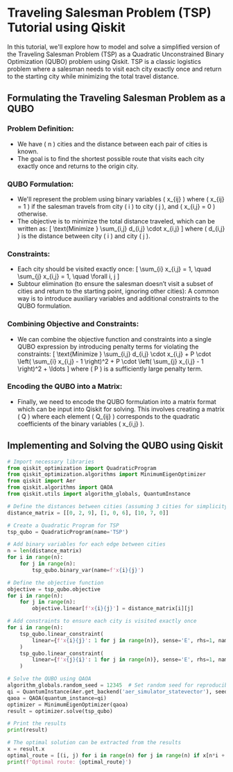 # Traveling Salesman Problem (TSP) Tutorial using Qiskit

In this tutorial, we'll explore how to model and solve a simplified version of the Traveling Salesman Problem (TSP) as a Quadratic Unconstrained Binary Optimization (QUBO) problem using Qiskit. TSP is a classic logistics problem where a salesman needs to visit each city exactly once and return to the starting city while minimizing the total travel distance.

## Formulating the Traveling Salesman Problem as a QUBO

### Problem Definition:
- We have \( n \) cities and the distance between each pair of cities is known.
- The goal is to find the shortest possible route that visits each city exactly once and returns to the origin city.

### QUBO Formulation:
- We'll represent the problem using binary variables ( x_{ij} \) where \( x_{ij} = 1 \) if the salesman travels from city \( i \) to city \( j \), and \( x_{i,j} = 0 \) otherwise.
- The objective is to minimize the total distance traveled, which can be written as:
\[ \text{Minimize } \sum_{i,j} d_{i,j} \cdot x_{i,j} \]
where \( d_{i,j} \) is the distance between city \( i \) and city \( j \).

### Constraints:
- Each city should be visited exactly once:
\[ \sum_{i} x_{i,j} = 1, \quad \sum_{j} x_{i,j} = 1, \quad \forall i, j \]
- Subtour elimination (to ensure the salesman doesn’t visit a subset of cities and return to the starting point, ignoring other cities): A common way is to introduce auxiliary variables and additional constraints to the QUBO formulation.

### Combining Objective and Constraints:
- We can combine the objective function and constraints into a single QUBO expression by introducing penalty terms for violating the constraints:
\[ \text{Minimize } \sum_{i,j} d_{i,j} \cdot x_{i,j} + P \cdot \left( \sum_{i} x_{i,j} - 1 \right)^2 + P \cdot \left( \sum_{j} x_{i,j} - 1 \right)^2 + \ldots \]
where \( P \) is a sufficiently large penalty term.

### Encoding the QUBO into a Matrix:
- Finally, we need to encode the QUBO formulation into a matrix format which can be input into Qiskit for solving. This involves creating a matrix \( Q \) where each element \( Q_{ij} \) corresponds to the quadratic coefficients of the binary variables \( x_{i,j} \).

## Implementing and Solving the QUBO using Qiskit

```python
# Import necessary libraries
from qiskit_optimization import QuadraticProgram
from qiskit_optimization.algorithms import MinimumEigenOptimizer
from qiskit import Aer
from qiskit.algorithms import QAOA
from qiskit.utils import algorithm_globals, QuantumInstance

# Define the distances between cities (assuming 3 cities for simplicity)
distance_matrix = [[0, 2, 9], [1, 0, 6], [10, 7, 0]]

# Create a Quadratic Program for TSP
tsp_qubo = QuadraticProgram(name='TSP')

# Add binary variables for each edge between cities
n = len(distance_matrix)
for i in range(n):
    for j in range(n):
        tsp_qubo.binary_var(name=f'x{i}{j}')

# Define the objective function
objective = tsp_qubo.objective
for i in range(n):
    for j in range(n):
        objective.linear[f'x{i}{j}'] = distance_matrix[i][j]

# Add constraints to ensure each city is visited exactly once
for i in range(n):
    tsp_qubo.linear_constraint(
        linear={f'x{i}{j}': 1 for j in range(n)}, sense='E', rhs=1, name=f'visit_city{i}_once'
    )
    tsp_qubo.linear_constraint(
        linear={f'x{j}{i}': 1 for j in range(n)}, sense='E', rhs=1, name=f'leave_city{i}_once'
    )

# Solve the QUBO using QAOA
algorithm_globals.random_seed = 12345  # Set random seed for reproducibility
qi = QuantumInstance(Aer.get_backend('aer_simulator_statevector'), seed_simulator=12345, seed_transpiler=12345)
qaoa = QAOA(quantum_instance=qi)
optimizer = MinimumEigenOptimizer(qaoa)
result = optimizer.solve(tsp_qubo)

# Print the results
print(result)

# The optimal solution can be extracted from the results
x = result.x
optimal_route = [(i, j) for i in range(n) for j in range(n) if x[n*i + j] == 1]
print(f'Optimal route: {optimal_route}')
